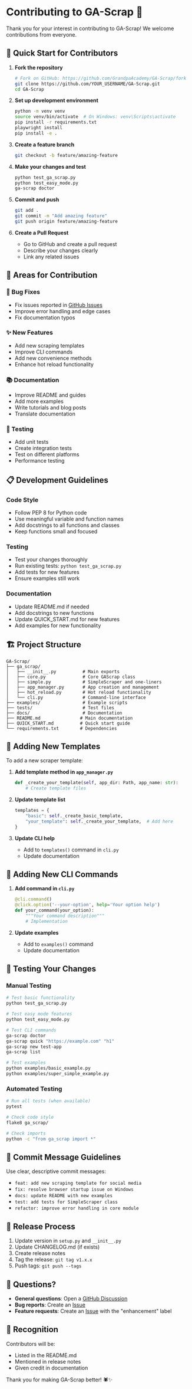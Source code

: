 # Contributing to GA-Scrap 🤝

Thank you for your interest in contributing to GA-Scrap! We welcome contributions from everyone.

## 🚀 Quick Start for Contributors

1. **Fork the repository**
   ```bash
   # Fork on GitHub: https://github.com/GrandpaAcademy/GA-Scrap/fork
   git clone https://github.com/YOUR_USERNAME/GA-Scrap.git
   cd GA-Scrap
   ```

2. **Set up development environment**
   ```bash
   python -m venv venv
   source venv/bin/activate  # On Windows: venv\Scripts\activate
   pip install -r requirements.txt
   playwright install
   pip install -e .
   ```

3. **Create a feature branch**
   ```bash
   git checkout -b feature/amazing-feature
   ```

4. **Make your changes and test**
   ```bash
   python test_ga_scrap.py
   python test_easy_mode.py
   ga-scrap doctor
   ```

5. **Commit and push**
   ```bash
   git add .
   git commit -m "Add amazing feature"
   git push origin feature/amazing-feature
   ```

6. **Create a Pull Request**
   - Go to GitHub and create a pull request
   - Describe your changes clearly
   - Link any related issues

## 🎯 Areas for Contribution

### 🐛 Bug Fixes
- Fix issues reported in [GitHub Issues](https://github.com/GrandpaAcademy/GA-Scrap/issues)
- Improve error handling and edge cases
- Fix documentation typos

### ✨ New Features
- Add new scraping templates
- Improve CLI commands
- Add new convenience methods
- Enhance hot reload functionality

### 📚 Documentation
- Improve README and guides
- Add more examples
- Write tutorials and blog posts
- Translate documentation

### 🧪 Testing
- Add unit tests
- Create integration tests
- Test on different platforms
- Performance testing

## 📋 Development Guidelines

### Code Style
- Follow PEP 8 for Python code
- Use meaningful variable and function names
- Add docstrings to all functions and classes
- Keep functions small and focused

### Testing
- Test your changes thoroughly
- Run existing tests: `python test_ga_scrap.py`
- Add tests for new features
- Ensure examples still work

### Documentation
- Update README.md if needed
- Add docstrings to new functions
- Update QUICK_START.md for new features
- Add examples for new functionality

## 🏗️ Project Structure

```
GA-Scrap/
├── ga_scrap/
│   ├── __init__.py          # Main exports
│   ├── core.py              # Core GAScrap class
│   ├── simple.py            # SimpleScraper and one-liners
│   ├── app_manager.py       # App creation and management
│   ├── hot_reload.py        # Hot reload functionality
│   └── cli.py               # Command-line interface
├── examples/                # Example scripts
├── tests/                   # Test files
├── docs/                    # Documentation
├── README.md               # Main documentation
├── QUICK_START.md          # Quick start guide
└── requirements.txt        # Dependencies
```

## 🎨 Adding New Templates

To add a new scraper template:

1. **Add template method in `app_manager.py`**
   ```python
   def _create_your_template(self, app_dir: Path, app_name: str):
       # Create template files
   ```

2. **Update template list**
   ```python
   templates = {
       "basic": self._create_basic_template,
       "your_template": self._create_your_template,  # Add here
   }
   ```

3. **Update CLI help**
   - Add to `templates()` command in `cli.py`
   - Update documentation

## 🔧 Adding New CLI Commands

1. **Add command in `cli.py`**
   ```python
   @cli.command()
   @click.option('--your-option', help='Your option help')
   def your_command(your_option):
       """Your command description"""
       # Implementation
   ```

2. **Update examples**
   - Add to `examples()` command
   - Update documentation

## 🧪 Testing Your Changes

### Manual Testing
```bash
# Test basic functionality
python test_ga_scrap.py

# Test easy mode features
python test_easy_mode.py

# Test CLI commands
ga-scrap doctor
ga-scrap quick "https://example.com" "h1"
ga-scrap new test-app
ga-scrap list

# Test examples
python examples/basic_example.py
python examples/super_simple_example.py
```

### Automated Testing
```bash
# Run all tests (when available)
pytest

# Check code style
flake8 ga_scrap/

# Check imports
python -c "from ga_scrap import *"
```

## 📝 Commit Message Guidelines

Use clear, descriptive commit messages:

- `feat: add new scraping template for social media`
- `fix: resolve browser startup issue on Windows`
- `docs: update README with new examples`
- `test: add tests for SimpleScraper class`
- `refactor: improve error handling in core module`

## 🚀 Release Process

1. Update version in `setup.py` and `__init__.py`
2. Update CHANGELOG.md (if exists)
3. Create release notes
4. Tag the release: `git tag v1.x.x`
5. Push tags: `git push --tags`

## 🤔 Questions?

- **General questions**: Open a [GitHub Discussion](https://github.com/GrandpaAcademy/GA-Scrap/discussions)
- **Bug reports**: Create an [Issue](https://github.com/GrandpaAcademy/GA-Scrap/issues)
- **Feature requests**: Create an [Issue](https://github.com/GrandpaAcademy/GA-Scrap/issues) with the "enhancement" label

## 🎉 Recognition

Contributors will be:
- Listed in the README.md
- Mentioned in release notes
- Given credit in documentation

Thank you for making GA-Scrap better! 🕷️✨
